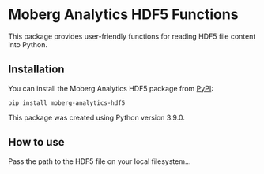 # Moberg Analytics HDF5 Functions

This package provides user-friendly functions for reading HDF5 file content into Python. 

## Installation

You can install the Moberg Analytics HDF5 package from [PyPI](insert_link_to_pypi):

    pip install moberg-analytics-hdf5
    
This package was created using Python version 3.9.0.

## How to use

Pass the path to the HDF5 file on your local filesystem...
